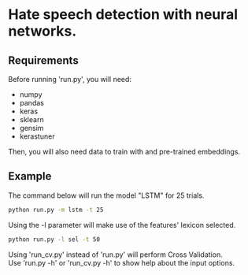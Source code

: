 # Hate speech detection with neural networks.

## Requirements

Before running 'run.py', you will need:
  - numpy
  - pandas
  - keras
  - sklearn
  - gensim
  - kerastuner

Then, you will also need data to train with and pre-trained embeddings.

## Example

The command below will run the model "LSTM" for 25 trials.

```bash
python run.py -m lstm -t 25
```

Using the -l parameter will make use of the features' lexicon selected.

```bash
python run.py -l sel -t 50
```

Using 'run_cv.py' instead of 'run.py' will perform Cross Validation.\
Use 'run.py -h' or 'run_cv.py -h' to show help about the input options.

